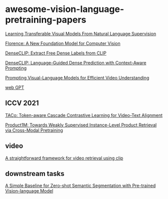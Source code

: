 # awesome-vision-language-pretraining-papers

[Learning Transferable Visual Models From Natural Language Supervision](https://arxiv.org/pdf/2103.00020.pdf) 

[Florence: A New Foundation Model for Computer Vision](https://arxiv.org/pdf/2111.11432.pdf)

[DenseCLIP: Extract Free Dense Labels from CLIP](https://arxiv.org/pdf/2112.01071.pdf)

[DenseCLIP: Language-Guided Dense Prediction with Context-Aware Prompting](https://arxiv.org/pdf/2112.01518.pdf)

[Prompting Visual-Language Models for Efficient Video Understanding](https://arxiv.org/pdf/2112.04478.pdf)

[web GPT](https://openai.com/blog/improving-factual-accuracy/)

## ICCV 2021

[TACo: Token-aware Cascade Contrastive Learning for Video-Text Alignment](https://openaccess.thecvf.com/content/ICCV2021/papers/Yang_TACo_Token-Aware_Cascade_Contrastive_Learning_for_Video-Text_Alignment_ICCV_2021_paper.pdf)

[Product1M: Towards Weakly Supervised Instance-Level Product Retrieval
via Cross-Modal Pretraining](https://openaccess.thecvf.com/content/ICCV2021/papers/Zhan_Product1M_Towards_Weakly_Supervised_Instance-Level_Product_Retrieval_via_Cross-Modal_Pretraining_ICCV_2021_paper.pdf)

## video

[A straightforward framework for video retrieval using clip](https://arxiv.org/pdf/2102.12443.pdf)

## downstream tasks

[A Simple Baseline for Zero-shot Semantic Segmentation with
Pre-trained Vision-language Model](https://arxiv.org/pdf/2112.14757.pdf)
